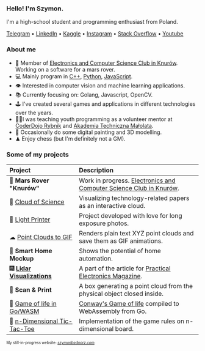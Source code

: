 ### Hello! I'm Szymon.
I'm a high-school student and programming enthusiast from Poland.

[Telegram](https://t.me/dsonyy) • [LinkedIn](https://www.linkedin.com/in/szymonbednorz/) • [Kaggle](https://www.kaggle.com/dsonyy) • [Instagram](https://www.instagram.com/dsonyy/) • [Stack Overflow](https://stackoverflow.com/users/7389107/szymon-bednorz) • [Youtube](https://www.youtube.com/channel/UCTK1G50nzIpqyXorTgXk7kw)

### About me
- 🤖 Member of [Electronics and Computer Science Club in Knurów](https://github.com/knei-knurow). Working on a software for a mars rover.
- 💻 Mainly program in [C++](https://github.com/dsonyy/cpp-stuff), [Python](https://github.com/dsonyy/python-stuff), [JavaScript](https://github.com/dsonyy/frontend-stuff).
- 👁 Interested in computer vision and machine learning applications.
- 📚 Currently focusing on: Golang, Javascript, OpenCV.
- 🕹 I've created several games and applications in different technologies over the years.
- 👨‍🏫I was teaching youth programming as a volunteer mentor at [CoderDojo Rybnik](https://coderdojo.org.pl/) and [Akademia Techniczna Małolata](https://www.facebook.com/atm.rybnik/).
- 🎨 Occasionally do some digital painting and 3D modelling.
- ♟ Enjoy chess (but I'm definitely not a GM).

### Some of my projects
|**Project**|**Description**|
|:---|:---|
|🚀 **Mars Rover "Knurów"**|Work in progress. [Electronics and Computer Science Club in Knurów](https://github.com/knei-knurow). |
|🧪 [Cloud of Science](https://github.com/dsonyy/cloud-of-science)| Visualizing technology-related papers as an interactive cloud. |
|🔦 [Light Printer](https://github.com/dsonyy/light-printer)|Project developed with love for long exposure photos.|
|☁ [Point Clouds to GIF](https://github.com/dsonyy/point-cloud-to-gif)|Renders plain text XYZ point clouds and save them as GIF animations.|
|🏡 **Smart Home Mockup**|Shows the potential of home automation.|
|🎆 [**Lidar Visualizations**](https://github.com/knei-knurow/lidar-visualizations)| A part of the article for [Practical Electronics Magazine](https://ep.com.pl/).|
|🤖 **Scan & Print**|A box generating a point cloud from the physical object closed inside.|
|🧬 [Game of life in Go/WASM](https://github.com/dsonyy/wasm-game-of-life)|[Conway's Game of life](https://en.wikipedia.org/wiki/Conway%27s_Game_of_Life) compiled to WebAssembly from Go.|
|🤨 [n-Dimensional Tic-Tac-Toe](https://github.com/dsonyy/n-dimensional-tic-tac-toe)|Implementation of the game rules on n-dimensional board.|
  
<sup><sup>My still-in-progress website: *[szymonbednorz.com](https://szymonbednorz.com)*</sup></sup>
